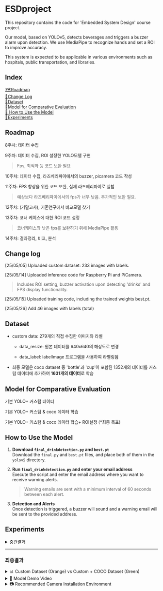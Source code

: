 # ESDproject

This repository contains the code for 'Embedded System Design' course project.

Our model, based on YOLOv5, detects beverages and triggers a buzzer alarm upon detection.
We use MediaPipe to recognize hands and set a ROI to improve accuracy.

This system is expected to be applicable in various environments such as hospitals, public transportation, and libraries.

## Index

[🗺️Roadmap](#roadmap)  
[📝Change Log](#change-log)  
[📂Dataset](#dataset)  
[🧠Model for Comparative Evaluation](#model-for-comparative-evaluation)   
[🚀 How to Use the Model](#How-to-Use-the-Model)  
[🔬Experiments](#experiments)  




## Roadmap
8주차: 데이터 수집

9주차: 데이터 수집, ROI 설정한 YOLO모델 구현

>	Fps, 최적화 등 코드 보완 필요

10주차: 데이터 수집, 라즈베리파이에서의 buzzer, picamera 코드 작성

11주차: FPS 향상을 위한 코드 보완, 실제 라즈베리파이로 실험

>	예상보다 라즈베리파이에서의 fps가 너무 낮음. 추가적인 보완 필요.

12주차: (기말고사),  기존연구에서 비교모델 찾기

13주차: 코너 케이스에 대한 ROI 코드 설정

> 코너케이스와 낮은 fps를 보완하기 위해 MediaPipe 활용

14주차: 결과정리, 비교, 분석


## Change log

[25/05/05] Uploaded custom dataset: 233 images with labels.

[25/05/14] Uploaded inference code for Raspberry Pi and PiCamera.

>Includes ROI setting, buzzer activation upon detecting 'drinks' and FPS display functionality.

[25/05/15] Uploaded training code, including the trained weights best.pt.

[25/05/26] Add 46 images with labels (total)

## Dataset

* custom data: 279개의 직접 수집한 이미지와 라벨

    * data_resize: 원본 데이터를 640x640의 해상도로 변경
  
    * data_label: labelImage 프로그램을 사용하여 라벨링됨

* 최종 모델은 coco dataset 중 'bottle'과 'cup'이 포함된 1352개의 데이터를 커스텀 데이터에 추가하여 **1631개의 데이터**로 학습
  

## Model for Comparative Evaluation
  
  기본 YOLO+ 커스텀 데이터

  기본 YOLO+ 커스텀 & coco 데이터 학습
  
  기본 YOLO+ 커스텀 & coco 데이터 학습+ ROI설정 (*최종 목표)
     
## How to Use the Model

1. **Download `final_drinkdetection.py` and `best.pt`**  
   Download the `final.py` and `best.pt` files, and place both of them in the `yolov5` directory.


2. **Run `final_drinkdetection.py` and enter your email address**  
   Execute the script and enter the email address where you want to receive warning alerts.  
   >  Warning emails are sent with a minimum interval of 60 seconds between each alert.


3. **Detection and Alerts**  
   Once detection is triggered, a buzzer will sound and a warning email will be sent to the provided address.





## Experiments

<details>
  <summary>중간결과</summary>

노트북 & 내장웹캠

![Image](https://github.com/user-attachments/assets/fc4f456f-3b0d-4c6a-981f-c8e199b8afdd)

라즈베리파이 & picamera

![Image](https://github.com/user-attachments/assets/e3dd7413-1ae2-46ce-8cd6-c850b1fba399)

</details> 

---

### 최종결과

<details>
<summary>📊 Custom Dataset (Orange) vs Custom + COCO Dataset (Green)</summary>

* train & val set  
![Image](https://github.com/user-attachments/assets/8f81fe99-2606-4739-9337-72dd93f46ae8)

* recall, precision, mAP  
![Image](https://github.com/user-attachments/assets/1c914f0a-e66d-4773-b280-aaedfe67326b)

</details>


<details>
<summary>🎥 Model Demo Video</summary>

* **Final Model**  
  ![Image](https://github.com/user-attachments/assets/a057fc08-da42-4771-b00f-6004a60cbd4b)  
  ![Image](https://github.com/user-attachments/assets/78a53ba7-87fb-4dd6-a1ad-d0710e6cb37a)

* Model Behavior Without a Drink    
  ![Image](https://github.com/user-attachments/assets/f3754cc3-ccf6-4c57-aecd-0c1795e5300e)

* Model Performance on Corner Case   
  ![Image](https://github.com/user-attachments/assets/bb3400a9-2714-4aff-8fcf-27467c2150ac)

* Comparison Model: Without ROI    
  ![Image](https://github.com/user-attachments/assets/12580495-fa02-4e9f-9c3a-5722016f93e2)  
  ![Image](https://github.com/user-attachments/assets/f8da88cf-784d-444e-a959-7a1d92ed3464)

</details>



<details>
<summary>📷 Recommended Camera Installation Environment</summary>

![Image](https://github.com/user-attachments/assets/9cd823a8-c96f-45ff-9fe8-a5d4332f915f)  
![Image](https://github.com/user-attachments/assets/fa1b72c7-9eb1-470d-92fd-94f2550e0936)  
![Image](https://github.com/user-attachments/assets/31e0666b-5520-4d71-9fdb-49232b3628a7)

